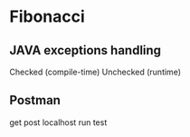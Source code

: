 # Fibonacci
## JAVA exceptions handling 
Checked (compile-time)
Unchecked (runtime)
## Postman
get post localhost run test
